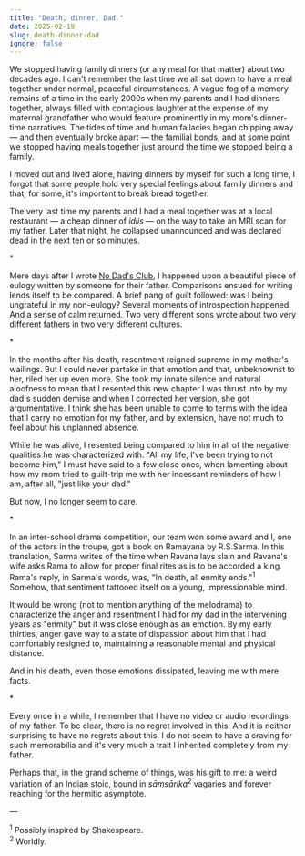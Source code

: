 ```yaml
---
title: "Death, dinner, Dad."
date: 2025-02-18
slug: death-dinner-dad
ignore: false
---
```


We stopped having family dinners (or any meal for that matter) about two decades ago. I can't remember the last time we all sat down to have a meal together under normal, peaceful circumstances. A vague fog of a memory remains of a time in the early 2000s when my parents and I had dinners together, always filled with contagious laughter at the expense of my maternal grandfather who would feature prominently in my mom's dinner-time narratives. The tides of time and human fallacies began chipping away — and then eventually broke apart — the familial bonds, and at some point we stopped having meals together just around the time we stopped being a family.

I moved out and lived alone, having dinners by myself for such a long time, I forgot that some people hold very special feelings about family dinners and that, for some, it's important to break bread together.

The very last time my parents and I had a meal together was at a local restaurant — a cheap dinner of _idlis_ — on the way to take an MRI scan for my father. Later that night, he collapsed unannounced and was declared dead in the next ten or so minutes.

\*

Mere days after I wrote [No Dad's Club](./no-dads-club), I happened upon a beautiful piece of eulogy written by someone for their father. Comparisons ensued for writing lends itself to be compared. A brief pang of guilt followed: was I being ungrateful in my non-eulogy? Several moments of introspection happened. And a sense of calm returned. Two very different sons wrote about two very different fathers in two very different cultures.

\*

In the months after his death, resentment reigned supreme in my mother's wailings. But I could never partake in that emotion and that, unbeknownst to her, riled her up even more. She took my innate silence and natural aloofness to mean that I resented this new chapter I was thrust into by my dad's sudden demise and when I corrected her version, she got argumentative. I think she has been unable to come to terms with the idea that I carry no emotion for my father, and by extension, have not much to feel about his unplanned absence.

While he was alive, I resented being compared to him in all of the negative qualities he was characterized with. "All my life, I've been trying to not become him," I must have said to a few close ones, when lamenting about how my mom tried to guilt-trip me with her incessant reminders of how I am, after all, "just like your dad."

But now, I no longer seem to care.

\*

In an inter-school drama competition, our team won some award and I, one of the actors in the troupe, got a book on Ramayana by R.S.Sarma. In this translation, Sarma writes of the time when Ravana lays slain and Ravana's wife asks Rama to allow for proper final rites as is to be accorded a king. Rama's reply, in Sarma's words, was, "In death, all enmity ends."<sup>1</sup> Somehow, that sentiment tattooed itself on a young, impressionable mind.

It would be wrong (not to mention anything of the melodrama) to characterize the anger and resentment I had for my dad in the intervening years as "enmity" but it was close enough as an emotion. By my early thirties, anger gave way to a state of dispassion about him that I had comfortably resigned to, maintaining a reasonable mental and physical distance.

And in his death, even those emotions dissipated, leaving me with mere facts.

\*

Every once in a while, I remember that I have no video or audio recordings of my father. To be clear, there is no regret involved in this. And it is neither surprising to have no regrets about this. I do not seem to have a craving for such memorabilia and it's very much a trait I inherited completely from my father.

Perhaps that, in the grand scheme of things, was his gift to me: a weird variation of an Indian stoic, bound in _sāmsārika_<sup>2</sup> vagaries and forever reaching for the hermitic asymptote.

—

<span class="footnote"><sup>1</sup> Possibly inspired by Shakespeare.</span> <br /><span class="footnote"><sup>2</sup> Worldly.</span>
